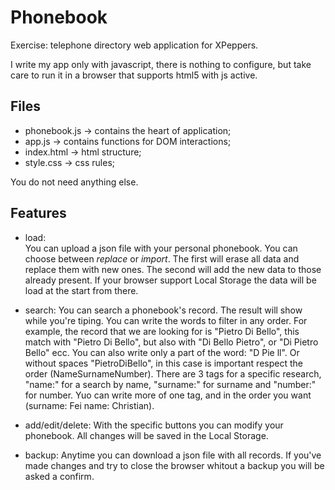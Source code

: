 Phonebook
=========

Exercise: telephone directory web application for XPeppers.

I write my app only with javascript, there is nothing to configure, but take care to run it in a browser that supports html5 with js active.

Files
----

-	phonebook.js -> contains the heart of application;
-	app.js -> contains functions for DOM interactions;
-	index.html -> html structure;
-	style.css -> css rules;

You do not need anything else.

Features
--------

-	load:	
	You can upload a json file with your personal phonebook. You can choose between *replace* or *import*. The first will erase all data and replace them with new ones. The second will add the new data to those already present.
	If your browser support Local Storage the data will be load at the start from there.

-	search:
	You can search a phonebook's record. The result will show while you're tiping. You can write the words to filter in any order. For example, the record that we are looking for is "Pietro Di Bello", this match with "Pietro Di Bello", but also with "Di Bello Pietro", or "Di Pietro Bello" ecc.
	You can also write only a part of the word: "D Pie ll". Or without spaces "PietroDiBello", in this case is important respect the order (NameSurnameNumber).
	There are 3 tags for a specific research, "name:" for a search by name, "surname:" for surname and "number:" for number. Yuo can write more of one tag, and in the order you want (surname: Fei name: Christian). 
			
-	add/edit/delete:
	With the specific buttons you can modify your phonebook. All changes will be saved in the Local Storage.

-	backup:
	Anytime you can download a json file with all records. If you've made changes and try to close the browser whitout a backup you will be asked a confirm.